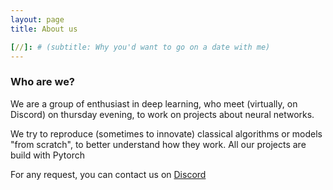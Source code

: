 ```yaml
---
layout: page
title: About us

[//]: # (subtitle: Why you'd want to go on a date with me)
---
```


### Who are we?

We are a group of enthusiast in deep learning, who meet (virtually, on Discord) on thursday evening, to work on projects about neural networks.

We try to reproduce (sometimes to innovate) classical algorithms or models "from scratch", to better understand how they work. All our projects are build with Pytorch

For any request, you can contact us on [Discord](https://discord.gg/VXEH5weceY)